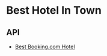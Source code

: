 # Best Hotel In Town

## API
- [Best Booking.com Hotel](https://rapidapi.com/PlanYourTrip/api/best-booking-com-hotel)